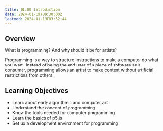 ```yaml
---
title: 01.00 Introduction
date: 2024-01-19T09:30:00Z
lastmod: 2024-01-13T03:52:44
---
```


## Overview

What is programming? And why should it be for artists?

Programming is a way to structure instructions to make a computer do what you want. Instead of being the end user of a piece of software as a consumer, programming allows an artist to make content without artificial restrictions from others.

## Learning Objectives

- Learn about early algorithmic and computer art
- Understand the concept of programming
- Know the tools needed for computer programming
- Learn the basics of p5.js
- Set up a development environment for programming
